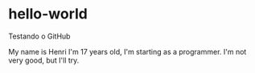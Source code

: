 # hello-world
Testando o GitHub

My name is Henri I'm 17 years old, I'm starting as a programmer. I'm not very good, but I'll try.

